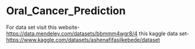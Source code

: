 # Oral_Cancer_Prediction
For data set visit this website- https://data.mendeley.com/datasets/bbmmm4wgr8/4
this kaggle data set- https://www.kaggle.com/datasets/ashenafifasilkebede/dataset
